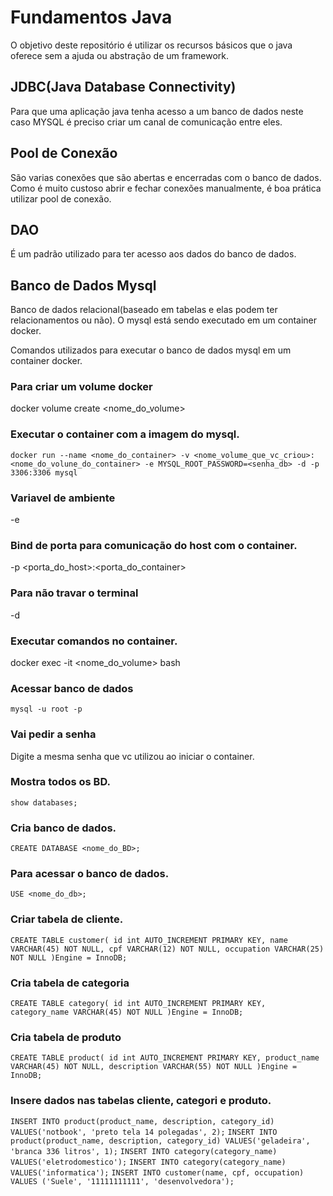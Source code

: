 # Fundamentos Java
O objetivo deste repositório é utilizar os recursos básicos que o java oferece sem a ajuda ou abstração de um framework.

## JDBC(Java Database Connectivity)
Para que uma aplicação java tenha acesso a um banco de dados neste caso MYSQL é preciso criar um canal de comunicação entre eles.

## Pool de Conexão
São varias conexões que são abertas e encerradas com o banco de dados. Como é muito custoso abrir e fechar conexões 
manualmente, é boa prática utilizar pool de conexão.

## DAO
É um padrão utilizado para ter acesso aos dados do banco de dados.

## Banco de Dados Mysql
Banco de dados relacional(baseado em tabelas e elas podem ter relacionamentos ou não). O mysql está sendo executado em um container docker.

Comandos utilizados para executar o banco de dados mysql em um container docker.

### Para criar um volume docker
docker volume create <nome_do_volume>

### Executar o container com a imagem do mysql.
``docker run --name <nome_do_container> -v <nome_volume_que_vc_criou>:<nome_do_volune_do_container> -e MYSQL_ROOT_PASSWORD=<senha_db> -d -p 3306:3306 mysql``

### Variavel de ambiente
-e

### Bind de porta para comunicação do host com o container.
-p <porta_do_host>:<porta_do_container>

### Para não travar o terminal
-d

### Executar comandos no container.
docker exec -it <nome_do_volume> bash

### Acessar banco de dados
``mysql -u root -p``

### Vai pedir a senha 
Digite a mesma senha que vc utilizou ao iniciar o container.

### Mostra todos os BD.
``show databases;``

### Cria banco de dados.
``CREATE DATABASE <nome_do_BD>;``

### Para acessar o banco de dados.
``USE <nome_do_db>;``

### Criar tabela de cliente.
``CREATE TABLE customer(
id int AUTO_INCREMENT PRIMARY KEY,
name VARCHAR(45) NOT NULL,
cpf VARCHAR(12) NOT NULL,
occupation VARCHAR(25) NOT NULL
)Engine = InnoDB;``

### Cria tabela de categoria
``CREATE TABLE category(
id int AUTO_INCREMENT PRIMARY KEY,
category_name VARCHAR(45) NOT NULL
)Engine = InnoDB;``

### Cria tabela de produto
``CREATE TABLE product(
id int AUTO_INCREMENT PRIMARY KEY,
product_name VARCHAR(45) NOT NULL,
description VARCHAR(55) NOT NULL
)Engine = InnoDB;``

### Insere dados nas tabelas cliente, categori e produto.
``INSERT INTO product(product_name, description, category_id) VALUES('notbook', 'preto tela 14 polegadas', 2);``
``INSERT INTO product(product_name, description, category_id) VALUES('geladeira', 'branca 336 litros', 1);``
``INSERT INTO category(category_name) VALUES('eletrodomestico');``
``INSERT INTO category(category_name) VALUES('informatica');``
``INSERT INTO customer(name, cpf, occupation) VALUES ('Suele', '11111111111', 'desenvolvedora');``
